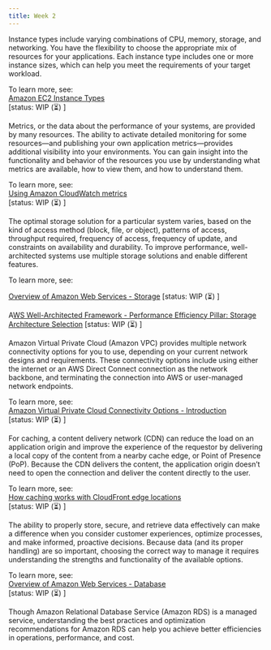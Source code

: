 ```yaml
---
title: Week 2
---
```


Instance types include varying combinations of CPU, memory, storage, and networking. You have the flexibility to choose the appropriate mix of resources for your applications. Each instance type includes one or more instance sizes, which can help you meet the requirements of your target workload.

To learn more, see:    
[Amazon EC2 Instance Types](https://aws.amazon.com/ec2/instance-types/)    
[status: WIP (⏳) ]

Metrics, or the data about the performance of your systems, are provided by many resources. The ability to activate detailed monitoring for some resources—and publishing your own application metrics—provides additional visibility into your environments. You can gain insight into the functionality and behavior of the resources you use by understanding what metrics are available, how to view them, and how to understand them.

To learn more, see:    
[Using Amazon CloudWatch metrics](https://docs.aws.amazon.com/AmazonCloudWatch/latest/monitoring/working_with_metrics.html)   
[status: WIP (⏳) ]

The optimal storage solution for a particular system varies, based on the kind of access method (block, file, or object), patterns of access, throughput required, frequency of access, frequency of update, and constraints on availability and durability. To improve performance, well-architected systems use multiple storage solutions and enable different features.

To learn more, see:

[Overview of Amazon Web Services - Storage](https://docs.aws.amazon.com/whitepapers/latest/aws-overview/storage-services.html) [status: WIP (⏳) ]

A[WS Well-Architected Framework - Performance Efficiency Pillar: Storage Architecture Selection](https://docs.aws.amazon.com/wellarchitected/latest/performance-efficiency-pillar/storage-architecture-selection.html) [status: WIP (⏳) ]

Amazon Virtual Private Cloud (Amazon VPC) provides multiple network connectivity options for you to use, depending on your current network designs and requirements. These connectivity options include using either the internet or an AWS Direct Connect connection as the network backbone, and terminating the connection into AWS or user-managed network endpoints.

To learn more, see:     
[Amazon Virtual Private Cloud Connectivity Options - Introduction](https://docs.aws.amazon.com/whitepapers/latest/aws-vpc-connectivity-options/introduction.html)     
[status: WIP (⏳) ]

For caching, a content delivery network (CDN) can reduce the load on an application origin and improve the experience of the requestor by delivering a local copy of the content from a nearby cache edge, or Point of Presence (PoP). Because the CDN delivers the content, the application origin doesn’t need to open the connection and deliver the content directly to the user.

To learn more, see:     
[How caching works with CloudFront edge locations](https://docs.aws.amazon.com/AmazonCloudFront/latest/DeveloperGuide/cache-hit-ratio-explained.html)     
[status: WIP (⏳) ]

The ability to properly store, secure, and retrieve data effectively can make a difference when you consider customer experiences, optimize processes, and make informed, proactive decisions. Because data (and its proper handling) are so important, choosing the correct way to manage it requires understanding the strengths and functionality of the available options.

To learn more, see:   
 [Overview of Amazon Web Services - Database](https://docs.aws.amazon.com/whitepapers/latest/aws-overview/database.html)     
 [status: WIP (⏳) ]

Though Amazon Relational Database Service (Amazon RDS) is a managed service, understanding the best practices and optimization recommendations for Amazon RDS can help you achieve better efficiencies in operations, performance, and cost.
